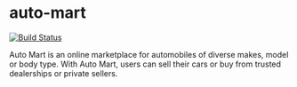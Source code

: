 # auto-mart
[![Build Status](https://travis-ci.com/mthamayor/auto-mart.svg?branch=develop)](https://travis-ci.com/mthamayor/auto-mart)

Auto Mart is an online marketplace for automobiles of diverse makes, model or body type. With Auto Mart, users can sell their cars or buy from trusted dealerships or private sellers.

